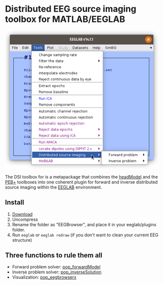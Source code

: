 # Distributed EEG source imaging toolbox for MATLAB/EEGLAB

![splash](https://github.com/aojeda/dsi/blob/master/doc/gui.png)

The DSI toolbox for is a metapackage that combines the [headModel](https://github.com/aojeda/headModel#headmodel-toolbox-for-matlabeeglab) and the [PEB+](https://github.com/aojeda/PEB) toolboxes into one coherent plugin for forward and inverse distributed source imaging within the [EEGLAB](https://sccn.ucsd.edu/eeglab/) environment.

## Install
1. [Download](https://github.com/aojeda/dsi/archive/master.zip)
2. Uncompress
3. Rename the folder as "EEGBrowser", and place it in your eeglab/plugins folder.
4. Run `eeglab` or `eeglab redraw` (if you don't want to clean your current EEG structure)

## Three functions to rule them all
* Forward problem solver: [pop_forwardModel](https://github.com/aojeda/dsi/wiki/Forward-problem-solver)
* Inverse problem solver: [pop_inverseSolution](https://github.com/aojeda/dsi/wiki/Inverse-problem-solver)
* Visualization: [pop_eegbrowserx](https://github.com/aojeda/dsi/wiki/EEGBrowserX)
